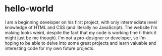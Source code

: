 # hello-world
I am a beginning developer on his first project, with only intermediate level knowledge of HTML and CSS (and literally no JavaScript). 
The website I'm making looks weird, despite the fact that my code is working fine (I think it might just be me though). 
I'm not a pro-designer or developer, so I'm hoping to be able to delve into some great projects and learn valuable and interesting code for my own future projects.
